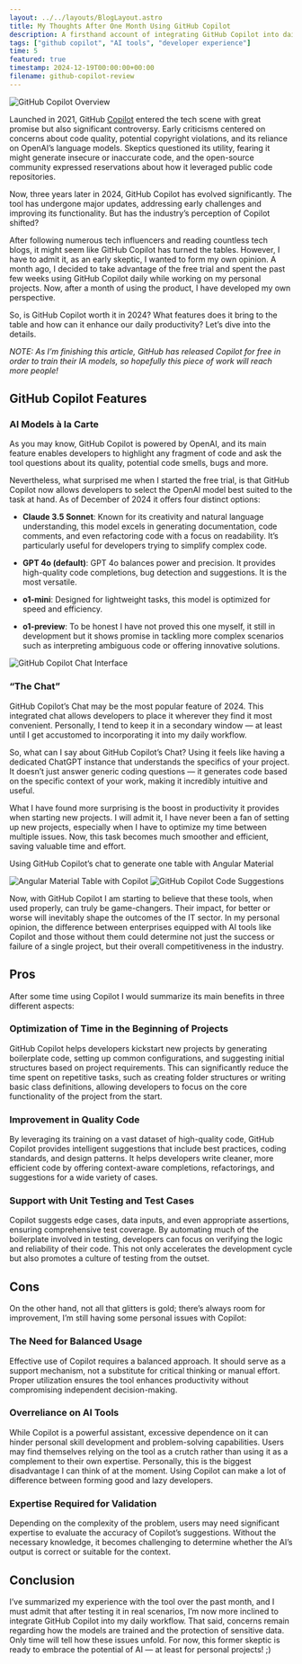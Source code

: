 ```yaml
---
layout: ../../layouts/BlogLayout.astro
title: My Thoughts After One Month Using GitHub Copilot
description: A firsthand account of integrating GitHub Copilot into daily development workflows, highlighting its benefits and considerations.
tags: ["github copilot", "AI tools", "developer experience"]
time: 5
featured: true
timestamp: 2024-12-19T00:00:00+00:00
filename: github-copilot-review
---
```


![GitHub Copilot Overview](/posts/copilot1.webp)

Launched in 2021, GitHub [Copilot](https://github.com/features/copilot) entered the tech scene with great promise but also significant controversy. Early criticisms centered on concerns about code quality, potential copyright violations, and its reliance on OpenAI’s language models. Skeptics questioned its utility, fearing it might generate insecure or inaccurate code, and the open-source community expressed reservations about how it leveraged public code repositories.

Now, three years later in 2024, GitHub Copilot has evolved significantly. The tool has undergone major updates, addressing early challenges and improving its functionality. But has the industry’s perception of Copilot shifted?

After following numerous tech influencers and reading countless tech blogs, it might seem like GitHub Copilot has turned the tables. However, I have to admit it, as an early skeptic, I wanted to form my own opinion. A month ago, I decided to take advantage of the free trial and spent the past few weeks using GitHub Copilot daily while working on my personal projects. Now, after a month of using the product, I have developed my own perspective.

So, is GitHub Copilot worth it in 2024? What features does it bring to the table and how can it enhance our daily productivity? Let’s dive into the details.

<i>NOTE: As I’m finishing this article, GitHub has released Copilot for free in order to train their IA models, so hopefully this piece of work will reach more people!</i>

## GitHub Copilot Features

### AI Models à la Carte

As you may know, GitHub Copilot is powered by OpenAI, and its main feature enables developers to highlight any fragment of code and ask the tool questions about its quality, potential code smells, bugs and more.

Nevertheless, what surprised me when I started the free trial, is that GitHub Copilot now allows developers to select the OpenAI model best suited to the task at hand. As of December of 2024 it offers four distinct options:

- **Claude 3.5 Sonnet**: Known for its creativity and natural language understanding, this model excels in generating documentation, code comments, and even refactoring code with a focus on readability. It’s particularly useful for developers trying to simplify complex code.

- **GPT 4o (default)**: GPT 4o balances power and precision. It provides high-quality code completions, bug detection and suggestions. It is the most versatile.

- **o1-mini**: Designed for lightweight tasks, this model is optimized for speed and efficiency.

- **o1-preview**: To be honest I have not proved this one myself, it still in development but it shows promise in tackling more complex scenarios such as interpreting ambiguous code or offering innovative solutions.

![GitHub Copilot Chat Interface](/posts/copilot2.webp)

### “The Chat”

GitHub Copilot’s Chat may be the most popular feature of 2024. This integrated chat allows developers to place it wherever they find it most convenient. Personally, I tend to keep it in a secondary window — at least until I get accustomed to incorporating it into my daily workflow.

So, what can I say about GitHub Copilot’s Chat? Using it feels like having a dedicated ChatGPT instance that understands the specifics of your project. It doesn’t just answer generic coding questions — it generates code based on the specific context of your work, making it incredibly intuitive and useful.

What I have found more surprising is the boost in productivity it provides when starting new projects. I will admit it, I have never been a fan of setting up new projects, especially when I have to optimize my time between multiple issues. Now, this task becomes much smoother and efficient, saving valuable time and effort.


Using GitHub Copilot’s chat to generate one table with Angular Material

![Angular Material Table with Copilot](/posts/copilot3.webp)
![GitHub Copilot Code Suggestions](/posts/copilot4.webp)

Now, with GitHub Copilot I am starting to believe that these tools, when used properly, can truly be game-changers. Their impact, for better or worse will inevitably shape the outcomes of the IT sector. In my personal opinion, the difference between enterprises equipped with AI tools like Copilot and those without them could determine not just the success or failure of a single project, but their overall competitiveness in the industry.

## Pros

After some time using Copilot I would summarize its main benefits in three different aspects:

### Optimization of Time in the Beginning of Projects

GitHub Copilot helps developers kickstart new projects by generating boilerplate code, setting up common configurations, and suggesting initial structures based on project requirements. This can significantly reduce the time spent on repetitive tasks, such as creating folder structures or writing basic class definitions, allowing developers to focus on the core functionality of the project from the start.

### Improvement in Quality Code

By leveraging its training on a vast dataset of high-quality code, GitHub Copilot provides intelligent suggestions that include best practices, coding standards, and design patterns. It helps developers write cleaner, more efficient code by offering context-aware completions, refactorings, and suggestions for a wide variety of cases.

### Support with Unit Testing and Test Cases

Copilot suggests edge cases, data inputs, and even appropriate assertions, ensuring comprehensive test coverage. By automating much of the boilerplate involved in testing, developers can focus on verifying the logic and reliability of their code. This not only accelerates the development cycle but also promotes a culture of testing from the outset.

## Cons

On the other hand, not all that glitters is gold; there’s always room for improvement, I’m still having some personal issues with Copilot:

### The Need for Balanced Usage

Effective use of Copilot requires a balanced approach. It should serve as a support mechanism, not a substitute for critical thinking or manual effort. Proper utilization ensures the tool enhances productivity without compromising independent decision-making.

### Overreliance on AI Tools

While Copilot is a powerful assistant, excessive dependence on it can hinder personal skill development and problem-solving capabilities. Users may find themselves relying on the tool as a crutch rather than using it as a complement to their own expertise. Personally, this is the biggest disadvantage I can think of at the moment. Using Copilot can make a lot of difference between forming good and lazy developers.

### Expertise Required for Validation

Depending on the complexity of the problem, users may need significant expertise to evaluate the accuracy of Copilot’s suggestions. Without the necessary knowledge, it becomes challenging to determine whether the AI’s output is correct or suitable for the context.

## Conclusion

I’ve summarized my experience with the tool over the past month, and I must admit that after testing it in real scenarios, I’m now more inclined to integrate GitHub Copilot into my daily workflow. That said, concerns remain regarding how the models are trained and the protection of sensitive data. Only time will tell how these issues unfold. For now, this former skeptic is ready to embrace the potential of AI — at least for personal projects! ;)
